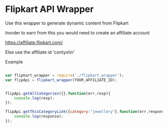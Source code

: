 # Flipkart API Wrapper

Use this wrapper to generate dynamic content from Flipkart

Inorder to earn from this you would need to create an affiliate account

https://affiliate.flipkart.com/ 

Else use the affiliate id 'contyxtin'

Example

```javascript

var flipkart_wrapper = require('./flipkart_wrapper');
var flipApi = flipkart_wrapper(YOUR_AFFILIATE_ID);


flipApi.getAllCategories({},function(err,resp){
	console.log(resp);
});

flipApi.getThisCategoryLink({category:"jewellery"},function(err,response){
	console.log(response);
});


````
